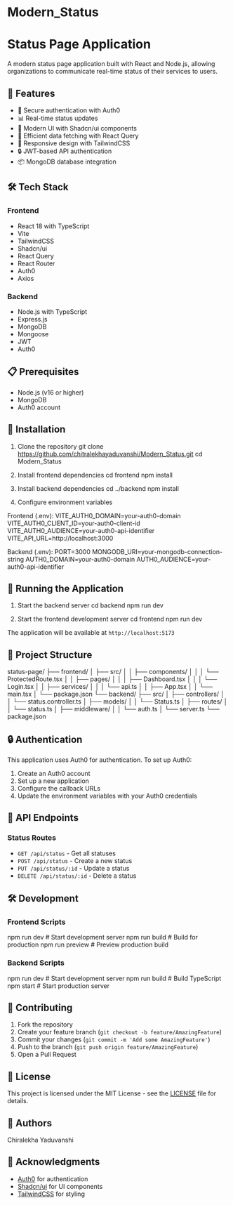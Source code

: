 # Modern_Status
 # Status Page Application

A modern status page application built with React and Node.js, allowing organizations to communicate real-time status of their services to users.

## 🚀 Features

- 🔐 Secure authentication with Auth0
- 📊 Real-time status updates
- 🎨 Modern UI with Shadcn/ui components
- 🔄 Efficient data fetching with React Query
- 📱 Responsive design with TailwindCSS
- 🔒 JWT-based API authentication
- 📦 MongoDB database integration

## 🛠️ Tech Stack

### Frontend
- React 18 with TypeScript
- Vite
- TailwindCSS
- Shadcn/ui
- React Query
- React Router
- Auth0
- Axios

### Backend
- Node.js with TypeScript
- Express.js
- MongoDB
- Mongoose
- JWT
- Auth0

## 📋 Prerequisites

- Node.js (v16 or higher)
- MongoDB
- Auth0 account

## 🔧 Installation

1. Clone the repository
git clone https://github.com/chitralekhayaduvanshi/Modern_Status.git
cd Modern_Status

2. Install frontend dependencies
cd frontend
npm install

3. Install backend dependencies
cd ../backend
npm install

4. Configure environment variables

Frontend (.env):
VITE_AUTH0_DOMAIN=your-auth0-domain
VITE_AUTH0_CLIENT_ID=your-auth0-client-id
VITE_AUTH0_AUDIENCE=your-auth0-api-identifier
VITE_API_URL=http://localhost:3000


Backend (.env):
PORT=3000
MONGODB_URI=your-mongodb-connection-string
AUTH0_DOMAIN=your-auth0-domain
AUTH0_AUDIENCE=your-auth0-api-identifier


## 🚀 Running the Application

1. Start the backend server
cd backend
npm run dev

2. Start the frontend development server
cd frontend
npm run dev


The application will be available at `http://localhost:5173`

## 📁 Project Structure
status-page/
├── frontend/
│ ├── src/
│ │ ├── components/
│ │ │ └── ProtectedRoute.tsx
│ │ ├── pages/
│ │ │ ├── Dashboard.tsx
│ │ │ └── Login.tsx
│ │ ├── services/
│ │ │ └── api.ts
│ │ ├── App.tsx
│ │ └── main.tsx
│ └── package.json
└── backend/
├── src/
│ ├── controllers/
│ │ └── status.controller.ts
│ ├── models/
│ │ └── Status.ts
│ ├── routes/
│ │ └── status.ts
│ ├── middleware/
│ │ └── auth.ts
│ └── server.ts
└── package.json


## 🔒 Authentication

This application uses Auth0 for authentication. To set up Auth0:

1. Create an Auth0 account
2. Set up a new application
3. Configure the callback URLs
4. Update the environment variables with your Auth0 credentials

## 📝 API Endpoints

### Status Routes
- `GET /api/status` - Get all statuses
- `POST /api/status` - Create a new status
- `PUT /api/status/:id` - Update a status
- `DELETE /api/status/:id` - Delete a status

## 🛠️ Development

### Frontend Scripts
npm run dev # Start development server
npm run build # Build for production
npm run preview # Preview production build

### Backend Scripts
npm run dev # Start development server
npm run build # Build TypeScript
npm start # Start production server


## 🤝 Contributing

1. Fork the repository
2. Create your feature branch (`git checkout -b feature/AmazingFeature`)
3. Commit your changes (`git commit -m 'Add some AmazingFeature'`)
4. Push to the branch (`git push origin feature/AmazingFeature`)
5. Open a Pull Request

## 📄 License

This project is licensed under the MIT License - see the [LICENSE](LICENSE) file for details.

## 👥 Authors
Chiralekha Yaduvanshi

## 🙏 Acknowledgments

- [Auth0](https://auth0.com/) for authentication
- [Shadcn/ui](https://ui.shadcn.com/) for UI components
- [TailwindCSS](https://tailwindcss.com/) for styling

